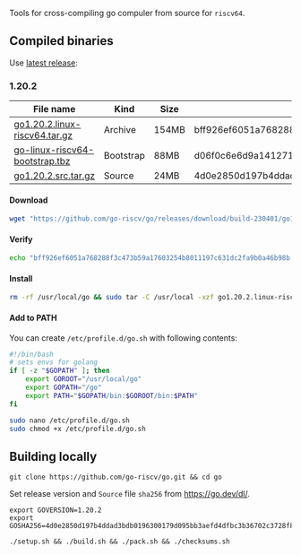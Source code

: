Tools for cross-compiling go compuler from source for `riscv64`.

## Compiled binaries

Use [latest release](https://github.com/go-riscv/go/releases/latest):

### 1.20.2

| File name | Kind | Size | SHA256 |
|-----------|------|------|--------|
| [go1.20.2.linux-riscv64.tar.gz](https://github.com/go-riscv/go/releases/download/build-230401/go1.20.2.linux-riscv64.tar.gz) | Archive | 154MB | bff926ef6051a768288f3c473b59a17603254b8011197c631dc2fa9b0a46b98b |
| [go-linux-riscv64-bootstrap.tbz](https://github.com/go-riscv/go/releases/download/build-230401/go-linux-riscv64-bootstrap.tbz) | Bootstrap | 88MB | d06f0c6e6d9a141271f41d61a8d0e813cc8f162e9a2d7bf119c40ee3e7a5c2b8 |
| [go1.20.2.src.tar.gz](https://github.com/go-riscv/go/releases/download/build-230401/go1.20.2.src.tar.gz) | Source | 24MB | 4d0e2850d197b4ddad3bdb0196300179d095bb3aefd4dfbc3b36702c3728f8ab |

#### Download

```bash
wget "https://github.com/go-riscv/go/releases/download/build-230401/go1.20.2.linux-riscv64.tar.gz"
```

#### Verify

```bash
echo "bff926ef6051a768288f3c473b59a17603254b8011197c631dc2fa9b0a46b98b go1.20.2.linux-riscv64.tar.gz" | sha256sum --check
```

#### Install

```bash
rm -rf /usr/local/go && sudo tar -C /usr/local -xzf go1.20.2.linux-riscv64.tar.gz
```

#### Add to PATH

You can create `/etc/profile.d/go.sh` with following contents:

```bash
#!/bin/bash
# sets envs for golang
if [ -z "$GOPATH" ]; then
    export GOROOT="/usr/local/go"
    export GOPATH="/go"
    export PATH="$GOPATH/bin:$GOROOT/bin:$PATH"
fi
```

```bash
sudo nano /etc/profile.d/go.sh
sudo chmod +x /etc/profile.d/go.sh
```


## Building locally

```
git clone https://github.com/go-riscv/go.git && cd go
```

Set release version and `Source` file `sha256` from https://go.dev/dl/.
```
export GOVERSION=1.20.2
export GOSHA256=4d0e2850d197b4ddad3bdb0196300179d095bb3aefd4dfbc3b36702c3728f8ab
```

```
./setup.sh && ./build.sh && ./pack.sh && ./checksums.sh
```